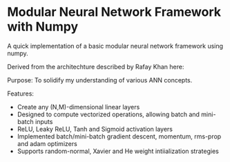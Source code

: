 # Modular Neural Network Framework with Numpy
A quick implementation of a basic modular neural network framework using numpy.

Derived from the architechture described by Rafay Khan here:

Purpose: To solidify my understanding of various ANN concepts.

Features: 
<ul>
    <li>Create any (N,M)-dimensional linear layers</li>
    <li>Designed to compute vectorized operations, allowing batch and mini-batch inputs</li>
    <li>ReLU, Leaky ReLU, Tanh and Sigmoid activation layers </li>
    <li>Implemented batch/mini-batch gradient descent, momentum, rms-prop and adam optimizers</li>
    <li>Supports random-normal, Xavier and He weight intiialization strategies </li>
</ul>
